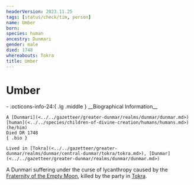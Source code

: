 ```yaml
---
headerVersion: 2023.11.25
tags: [status/check/tim, person]
name: Umber
born:
species: human
ancestry: Dunmari
gender: male
died: 1748
whereabouts: Tokra
title: Umber
---
```

# Umber
<div class="grid cards ext-narrow-margin ext-one-column" markdown>
- :octicons-info-24:{ .lg .middle } __Biographical Information__

    A [Dunmari](<../../gazetteer/greater-dunmar/realms/dunmar/dunmar.md>) [human](<../../species/children-of-divine-creation/humans/humans.md>) (he/him)  
    Died DR 1748  
    { .bio }

    Lived in [Tokra](<../../gazetteer/greater-dunmar/realms/dunmar/central-dunmar/tokra/tokra.md>), [Dunmar](<../../gazetteer/greater-dunmar/realms/dunmar/dunmar.md>)
</div>



A Dunmari suffering under the curse of lycanthropy caused by the [Fraternity of the Empty Moon](<../../groups/fraternity-of-the-empty-moon.md>), killed by the party in [Tokra](<../../gazetteer/greater-dunmar/realms/dunmar/central-dunmar/tokra/tokra.md>). 